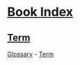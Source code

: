 # [Book Index](#book-index)

## [Term](#term)  
  
[Glossary][1] - [Term][2]

[1]: ../glossary.md#term "GIVEN a term 'Term' AND option 'indexFile' is './sub/index.md' AND the glossary file is in './glossary.md' AND config option 'linking' is 'relative'
THEN the term MUST be linked with a path '../glossary.md#term'."

[2]: ../glossary.md#term
